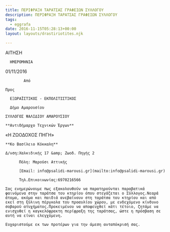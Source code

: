 ```yaml
---
title: ΠΕΡΙΦΡΑΞΗ ΤΑΡΑΤΣΑΣ ΓΡΑΦΕΙΩΝ ΣΥΛΛΟΓΟΥ
description: ΠΕΡΙΦΡΑΞΗ ΤΑΡΑΤΣΑΣ ΓΡΑΦΕΙΩΝ ΣΥΛΛΟΓΟΥ
tags:
  - eggrafa
date: 2016-11-15T05:28:13+00:00
layout: layouts/drastiriotites.njk

---
```


<!-- excerpt -->

ΑΙΤΗΣΗ

      ΗΜΕΡΟΜΗΝΙΑ

01/11/2016

            Από

    Προς

      ΕΞΩΡΑΪΣΤΙΚΟΣ - ΕΚΠΟΛΙΤΙΣΤΙΚΟΣ

      Δήμο Αμαρουσίου

    ΣΥΛΛΟΓΟΣ ΨΑΛΙΔΙΟΥ ΑΜΑΡΟΥΣΙΟΥ

    **Αντιδήμαρχο Τεχνικών Έργων**

«Η ΖΩΟΔΟΧΟΣ ΠΗΓΗ»

    **Κο Βασίλειο Κόκκαλη**

    Δ/νση:Χαλκιδικής 17 &amp; Ζωοδ. Πηγής 2

          Πόλη: Μαρούσι Αττικής

          [Email: info@psalidi-marousi.gr](mailto:info@psalidi-marousi.gr)

          Τηλ.Επικοινωνίας:6970216566

    Σας ενημερώνουμε πως εξακολουθούν να παρατηρούνται παραβατικά φαινόμενα στην ταράτσα του κτηρίου όπου στεγάζεται ο Σύλλογος.Νεαρά άτομα, ακόμα και παιδιά ανεβαίνουν στη ταράτσα του κτηρίου και από εκεί στη ξύλινη πέργκολα του προαυλίου χώρου, με ενδεχόμενο κίνδυνο σοβαρού ατυχήματος.Προκειμένου να αποφευχθεί κάτι τέτοιο, ζητάμε να ενισχυθεί η καγκελόφρακτη περίφραξη της ταράτσας, ώστε η πρόσβαση σε αυτή να είναι ελεγχόμενη.

    Ευχαριστούμε εκ των προτέρων για την άμεση ανταπόκρισή σας.
